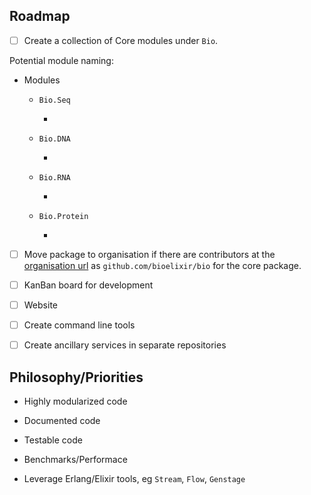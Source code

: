 ## Roadmap

- [ ] Create a collection of Core modules under `Bio`.

Potential module naming:


  - Modules

    - `Bio.Seq`

      -

    - `Bio.DNA`

      -

    - `Bio.RNA`

      -

    - `Bio.Protein`

      -


- [ ] Move package to organisation if there are contributors
at the [organisation url](https://github.com/bioelixir) as
`github.com/bioelixir/bio` for the core package.

- [ ] KanBan board for development

- [ ] Website

- [ ] Create command line tools

- [ ] Create ancillary services in separate repositories


## Philosophy/Priorities

- Highly modularized code

- Documented code

- Testable code

- Benchmarks/Performace

- Leverage Erlang/Elixir tools, eg `Stream`, `Flow`, `Genstage`